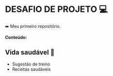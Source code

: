# DESAFIO DE PROJETO :computer:

:arrow_right: Meu primeiro repositório.



**Conteúdo:**

##  Vida saudável :green_salad:

- Sugestão de treino 
- Receitas saudáveis

